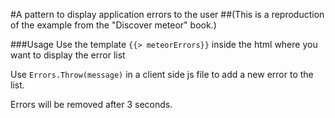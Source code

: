 #A pattern to display application errors to the user
##(This is a reproduction of the example from the "Discover meteor" book.)

###Usage
Use the template
`{{> meteorErrors}}` inside the html where you want to display the error list

Use `Errors.Throw(message)` in a client side js file to add a new error to the list.

Errors will be removed after 3 seconds.